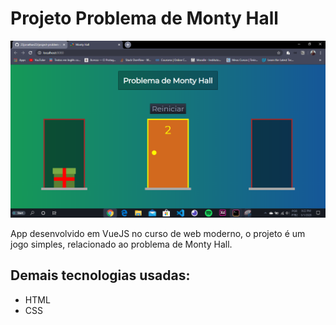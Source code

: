 # Projeto Problema de Monty Hall

![](/images_project_complete/game_winner.PNG)

App desenvolvido em VueJS no curso de web moderno, o projeto é um jogo simples, relacionado ao problema de Monty Hall.

## Demais tecnologias usadas: 
- HTML
- CSS
